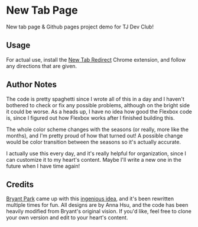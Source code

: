 # New Tab Page
New tab page & Github pages project demo for TJ Dev Club!

## Usage
For actual use, install the [New Tab Redirect](https://github.com/jimschubert/newtab-redirect) Chrome extension, and follow any directions that are given.

## Author Notes
The code is pretty spaghetti since I wrote all of this in a day and I haven't bothered to check or fix any possible problems, although on the bright side it could be worse. As a heads up, I have no idea how good the Flexbox code is, since I figured out how Flexbox works after I finished building this.

The whole color scheme changes with the seasons (or really, more like the months), and I'm pretty proud of how that turned out! A possible change would be color transition between the seasons so it's actually accurate.

I actually use this every day, and it's really helpful for organization, since I can customize it to my heart's content. Maybe I'll write a new one in the future when I have time again!

## Credits
[Bryant Park](https://github.com/bryantpark04) came up with this [ingenious idea](https://github.com/bryantpark04/new-tab-page-tutorial), and it's been rewritten multiple times for fun. All designs are by Anna Hsu, and the code has been heavily modified from Bryant's original vision. If you'd like, feel free to clone your own version and edit to your heart's content.